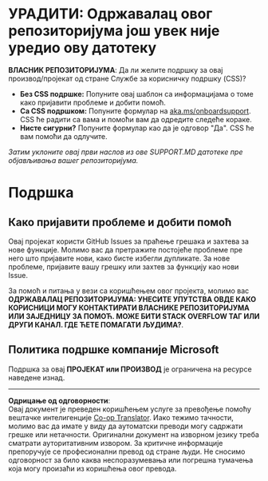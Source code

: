<!--
CO_OP_TRANSLATOR_METADATA:
{
  "original_hash": "b7244261ee19497082edf33bcce64717",
  "translation_date": "2025-09-03T23:08:24+00:00",
  "source_file": "SUPPORT.md",
  "language_code": "sr"
}
-->
# УРАДИТИ: Одржавалац овог репозиторијума још увек није уредио ову датотеку

**ВЛАСНИК РЕПОЗИТОРИЈУМА**: Да ли желите подршку за овај производ/пројекат од стране Службе за корисничку подршку (CSS)?

- **Без CSS подршке:** Попуните овај шаблон са информацијама о томе како пријавити проблеме и добити помоћ.
- **Са CSS подршком:** Попуните формулар на [aka.ms/onboardsupport](https://aka.ms/onboardsupport). CSS ће радити са вама и помоћи вам да одредите следеће кораке.
- **Нисте сигурни?** Попуните формулар као да је одговор "Да". CSS ће вам помоћи да одлучите.

*Затим уклоните овај први наслов из ове SUPPORT.MD датотеке пре објављивања вашег репозиторијума.*

# Подршка

## Како пријавити проблеме и добити помоћ  

Овај пројекат користи GitHub Issues за праћење грешака и захтева за нове функције. Молимо вас да претражите постојеће 
проблеме пре него што пријавите нови, како бисте избегли дупликате. За нове проблеме, пријавите вашу грешку или 
захтев за функцију као нови Issue.

За помоћ и питања у вези са коришћењем овог пројекта, молимо вас **ОДРЖАВАЛАЦ РЕПОЗИТОРИЈУМА: УНЕСИТЕ УПУТСТВА ОВДЕ 
КАКО КОРИСНИЦИ МОГУ КОНТАКТИРАТИ ВЛАСНИКЕ РЕПОЗИТОРИЈУМА ИЛИ ЗАЈЕДНИЦУ ЗА ПОМОЋ. МОЖЕ БИТИ STACK OVERFLOW ТАГ ИЛИ ДРУГИ
КАНАЛ. ГДЕ ЋЕТЕ ПОМАГАТИ ЉУДИМА?**.

## Политика подршке компаније Microsoft  

Подршка за овај **ПРОЈЕКАТ или ПРОИЗВОД** је ограничена на ресурсе наведене изнад.

---

**Одрицање од одговорности**:  
Овај документ је преведен коришћењем услуге за превођење помоћу вештачке интелигенције [Co-op Translator](https://github.com/Azure/co-op-translator). Иако тежимо тачности, молимо вас да имате у виду да аутоматски преводи могу садржати грешке или нетачности. Оригинални документ на изворном језику треба сматрати ауторитативним извором. За критичне информације препоручује се професионални превод од стране људи. Не сносимо одговорност за било каква неспоразумевања или погрешна тумачења која могу произаћи из коришћења овог превода.